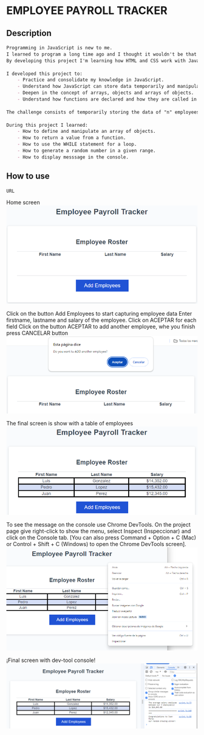 # EMPLOYEE PAYROLL TRACKER 

## Description

```md
Programming in JavaScript is new to me.
I learned to program a long time ago and I thought it wouldn't be that hard to learn a new language, but things have changed, and the way JavaScript works is very different.
By developing this project I'm learning how HTML and CSS work with JavaScript, but mostly I'm discovering its potential.

I developed this project to:
    - Practice and consolidate my knowledge in JavaScript.
    - Understand how JavaScript can store data temporarily and manipulate it to generate information.
    - Deepen in the concept of arrays, objects and arrays of objects.
    - Understand how functions are declared and how they are called in the different parts of the program.

The challenge consists of temporarily storing the data of "n" employees so that through the startup code a matrix of employees is displayed on the web page, and through the manipulation of the data, the information required to be presented on the console can be generated.

During this project I learned:
    - How to define and manipulate an array of objects.
    - How to return a value from a function.
    - How to use the WHILE statement for a loop.
    - How to generate a random number in a given range.
    - How to display messsage in the console.

```

## How to use

```md
URL
```


Home screen
![Home screen.](/assets/home-screen.png)

Click on the button Add Employees to start capturing employee data
Enter firstname, lastname and salary of the employee. Click on ACEPTAR for each field
Click on the button ACEPTAR to add another employee, whe you finish press CANCELAR button 
![Adfd another employye button screen.](/assets/add-another-employee-screen.png)

The final screen is show with a table of employees
![Final screen.](/assets/final-screen.png)

To see the message on the console use Chrome DevTools.
On the project page give right-click to show the menu, select Inspect (Inspeccionar) and click on the Console tab.
[You can also press Command + Option + C (Mac) or Control + Shift + C (Windows) to open the Chrome DevTools screen].
![Final screen and the menu of devtools.](/assets/devtools-menu-screen.png)


¡Final screen with dev-tool console!
![Final screen and devTools console.](/assets/final-screen-with-console.png)
